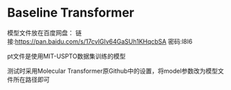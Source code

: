 # Baseline Transformer

模型文件放在百度网盘：
链接:https://pan.baidu.com/s/17cvlGIv64GaSUh1KHqcbSA  密码:l8l6

pt文件是使用MIT-USPTO数据集训练的模型

测试时采用Molecular Transformer原Github中的设置，将model参数改为模型文件所在路径即可
